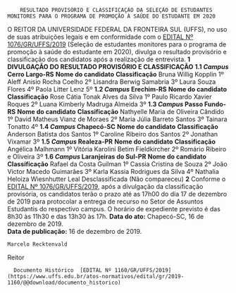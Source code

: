         RESULTADO PROVISÓRIO E CLASSIFICAÇÃO DA SELEÇÃO DE ESTUDANTES MONITORES PARA O PROGRAMA DE PROMOÇÃO À SAÚDE DO ESTUDANTE EM 2020  

 O REITOR DA UNIVERSIDADE FEDERAL DA FRONTEIRA SUL (UFFS), no uso de suas atribuições legais e em conformidade com o [EDITAL Nº 1076/GR/UFFS/2019](https://www.uffs.edu.br/atos-normativos/edital/gr/2019-1076) (Seleção de estudantes monitores para o programa de promoção à saúde do estudante em 2020), divulga o resultado provisório e classificação dos candidatos após a realização de entrevista.     **1 DIVULGAÇÃO DO RESULTADO PROVISÓRIO E CLASSIFICAÇÃO**   **1.1 *Campus*  Cerro Largo-RS**      **Nome do candidato**     **Classificação**      Bruna Willig Kopplin   1º      Aleff Anisio Rocha Coelho   2º      Lisandra Berwig Samabria   3º      Laura Souza Flores   4º      Paola Litter Lenz   5º      **1.2 *Campus*  Erechim-RS**      **Nome do candidato**     **Classificação**      Rose Cátia Tonak Alves da Silva   1º      Paulo Ricardo Xavier Roques   2º      Luana Kimberly Madruga Almeida   3º      **1.3 *Campus*  Passo Fundo-RS**      **Nome do candidato**     **Classificação**      Nathyelle Maria de Oliveira Cândido   1º      David Matheus Vianz de Moraes   2º      Maria Júlia Barreto Santos   3º      Tainara Tonatto   4º      **1.4 *Campus*  Chapecó-SC**      **Nome do candidato**     **Classificação**      Anderson Batista dos Santos   1º      Caroline Ribeiro dos Santos   2º      Jonathan Vixamar   3º      **1.5 *Campus*  Realeza-PR**      **Nome do candidato**     **Classificação**      Angélica Malhmann   1º      Vitória Karolini Betim Fieldkircher   2º      Romário Ribeiro e Oliveira   3º      **1.6 *Campus*  Laranjeiras do Sul-PR**      **Nome do candidato**     **Classificação**      Rafael da Costa Guilman   1º      Cassia Cristina de Souza   2º      João Victor Macedo Guimarães   3º      Karla Kassia Rodrigues da Silva   4º      Nathalia Heloiza Wiesnhutter Leal   Desclassificada (Não compareceu)       **2**  Conforme o [EDITAL Nº 1076/GR/UFFS/2019](https://www.uffs.edu.br/atos-normativos/edital/gr/2019-1076), após a divulgação da classificação provisória, os candidatos terão o prazo até as 17h00 do dia 17 de dezembro de 2019 para protocolar a entrega de recurso no Setor de Assuntos Estudantis do respectivo campus. O horário de expediente previsto é das 8h30 às 11h30 e das 13h30 às 17h.        **Data do ato:** Chapecó-SC, 16 de dezembro de 2019.   
 **Data de publicação:**  16 de dezembro de 2019. 

    Marcelo Recktenvald   
 Reitor 

      Documento Histórico  [EDITAL Nº 1160/GR/UFFS/2019](https://www.uffs.edu.br/atos-normativos/edital/gr/2019-1160/@@download/documento_historico)     
      
